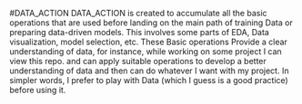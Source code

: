 #DATA_ACTION
DATA_ACTION is created to accumulate all the basic operations that are used before landing on the main path of training Data or preparing data-driven models. 
This involves some parts of EDA, Data visualization, model selection, etc. These Basic operations Provide a clear understanding of data, for instance, while 
working on some project I can view this repo. and can apply suitable operations to develop a better understanding of data and then can do whatever I want with my project. 
In simpler words, I prefer to play with Data (which I guess is a good practice) before using it.


